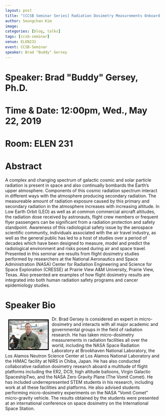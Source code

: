```yaml
---
layout: post
title: "[CCSB Seminar Series] Radiation Dosimetry Measurements Onboard Air and Space Craft for Human Safety Programs and Cancer Epidemiology Studies"
author: Seungchan Kim
image: 
categories: [blog, talks]
tags: [ccsb-seminar]
venue: ELEN231
event: CCSB-Seminar
speaker: Brad "Buddy" Gersey
---
```


# Speaker: Brad "Buddy" Gersey, Ph.D.
# Time & Date: 12:00pm, Wed., May 22, 2019
# Room: ELEN 231


# Abstract

A complex and changing spectrum of galactic cosmic and solar particle radiation is present in space and also continually bombards the Earth’s upper atmosphere. Components of this cosmic radiation spectrum interact in different ways with the atmosphere producing secondary radiation. The measureable amount of radiation exposure caused by this primary and secondary radiation in the atmosphere increases with increasing altitude. In Low Earth Orbit (LEO) as well as at common commercial aircraft altitudes, the radiation dose received by astronauts, flight crew members or frequent flyer passengers can be significant from a radiation protection and safety standpoint. Awareness of this radiological safety issue by the aerospace scientific community, individuals associated with the air travel industry, as well as the general public has led to a host of studies over a period of decades which have been designed to measure, model and predict the radiological environment and risks posed during air and space travel. Presented in this seminar are results from flight dosimetry studies performed by researchers at the National Aeronautics and Space Administration (NASA) Center for Radiation Engineering and Science for Space Exploration (CRESSE) at Prairie View A&M University, Prairie View, Texas. Also presented are examples of how flight dosimetry results are integrated into both human radiation safety programs and cancer epidemiology studies.  



# Speaker Bio

<img class="offset" src="/images/talks/speakers/brad-gersey.png" style="width:125px;float:left;border:3px solid black;margin:10px 10px;">
Dr. Brad Gersey is considered an expert in micro-dosimetry and interacts with all major academic and governmental groups in the field of radiation research. He has taken micro-dosimetry measurements in radiation facilities all over the world, including the NASA Space Radiation Laboratory at Brookhaven National Laboratory, the Los Alamos Neutron Science Center at Los Alamos National Laboratory and the HiMAC facility at NIRS in Chiba, Japan. He has also conducted collaborative radiation dosimetry research aboard a multitude of flight platforms including the ER2, DC9, high altitude balloons, Virgin Galactic SpaceshipTwo, and the NASA Zero Gravity Plane (The Vomit Comet).  He has included underrepresented STEM students in his research, including work at all these facilities and platforms.  He also advised students performing micro-dosimetry experiments on the NASA “Vomit Comet” micro-gravity vehicle.  The results obtained by the students were presented at an international conference on space dosimetry on the International Space Station. 



